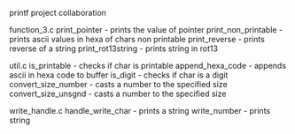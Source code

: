 printf project collaboration

function_3.c
print_pointer - prints the value of pointer
print_non_printable - prints ascii values in hexa of chars non printable
print_reverse - prints reverse of a string
print_rot13string - prints string in rot13

util.c
is_printable - checks if char is printable
append_hexa_code - appends ascii in hexa code to buffer
is_digit - checks if char is a digit
convert_size_number - casts a number to the specified size
convert_size_unsgnd - casts a number to the specified size

write_handle.c
handle_write_char - prints a string
write_number - prints string
